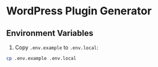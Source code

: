 # WordPress Plugin Generator

## Environment Variables

1. Copy `.env.example` to `.env.local`:
```bash
cp .env.example .env.local
